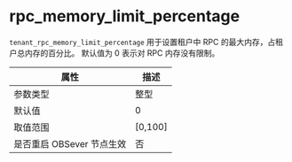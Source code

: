 # rpc_memory_limit_percentage

`tenant_rpc_memory_limit_percentage` 用于设置租户中 RPC 的最大内存，占租户总内存的百分比。
默认值为 0 表示对 RPC 内存没有限制。

| **属性** | **描述** |
| --- | --- |
| 参数类型 | 整型 |
| 默认值 | 0 |
| 取值范围 | \[0,100] |
| 是否重启 OBSever 节点生效 | 否 |
